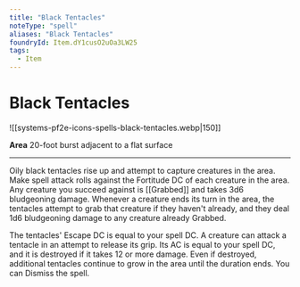 ```yaml
---
title: "Black Tentacles"
noteType: "spell"
aliases: "Black Tentacles"
foundryId: Item.dY1cusO2uOa3LW25
tags:
  - Item
---
```


# Black Tentacles
![[systems-pf2e-icons-spells-black-tentacles.webp|150]]

**Area** 20-foot burst adjacent to a flat surface

* * *

Oily black tentacles rise up and attempt to capture creatures in the area. Make spell attack rolls against the Fortitude DC of each creature in the area. Any creature you succeed against is [[Grabbed]] and takes 3d6 bludgeoning damage. Whenever a creature ends its turn in the area, the tentacles attempt to grab that creature if they haven't already, and they deal 1d6 bludgeoning damage to any creature already Grabbed.

The tentacles' Escape DC is equal to your spell DC. A creature can attack a tentacle in an attempt to release its grip. Its AC is equal to your spell DC, and it is destroyed if it takes 12 or more damage. Even if destroyed, additional tentacles continue to grow in the area until the duration ends. You can Dismiss the spell.

